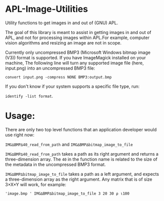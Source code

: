 # APL-Image-Utilities
Utility functions to get images in and out of  (GNU) APL.

The goal of this library is meant to assist in getting images in and out of APL, and not for processing images within APL.For example, computer vision algorithms and resizing an image are not in scope.


Currently only uncompressed  BMP3 (Microsoft Windows bitmap image (V3)) format is supported. If you have ImageMagick installed on your machine, The following line will turn any supported image file (here, input.png) into an uncompressed BMP3 file:

```convert input.png -compress NONE BMP3:output.bmp```

If you don't know if your system supports a specific file type, run:

```identify -list format```. 


# Usage:
There are only two top level functions that an application developer would use right now:


```IMG∆BMP∆40_read_from_path``` and ```IMG∆BMP∆bitmap_image_to_file```

```IMG∆BMP∆40_read_from_path``` takes a path as its right argument and returns a three-dimension array. The ```40``` in the function name is related to the size of the metadata in the uncompressed BMP3 format.  

```IMG∆BMP∆bitmap_image_to_file``` takes a path as a left argument, and expects a three-dimension array as the right argument. Any matrix that is of size 3×X×Y will work, for example: 

```'image.bmp ' IMG∆BMP∆bitmap_image_to_file 3 20 30 ⍴ ⍳100```

